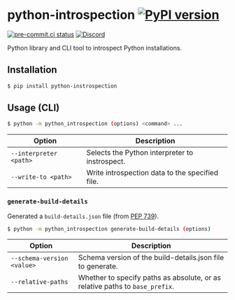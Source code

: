 # python-introspection [![PyPI version](https://badge.fury.io/py/python-introspection.svg)](https://pypi.org/project/python-introspection/)

[![pre-commit.ci status](https://results.pre-commit.ci/badge/github/FFY00/python-introspection/main.svg)](https://results.pre-commit.ci/latest/github/FFY00/python-introspection/main)
[![Discord](https://img.shields.io/discord/803025117553754132?label=PyPA%20Discord)](https://discord.gg/pypa)

<!-- [![CI test](https://github.com/FFY00/python-introspection/actions/workflows/test.yml/badge.svg)](https://github.com/FFY00/python-introspection/actions/workflows/test.yml) -->
<!-- [![codecov](https://codecov.io/gh/FFY00/python-introspection/branch/main/graph/badge.svg)](https://codecov.io/gh/FFY00/python-introspection) -->
<!-- [![Documentation Status](https://readthedocs.org/projects/python-introspection/badge/?version=latest)](https://python-introspection.readthedocs.io/en/latest/?badge=latest) -->

Python library and CLI tool to introspect Python installations.

## Installation

```sh
$ pip install python-instrospection

```

## Usage (CLI)

```sh
$ python -m python_introspection (options) <command> ...
```

Option                 | Description
---------------------- | -------------------------------------------------------
`--interpreter <path>` | Selects the Python interpreter to instrospect.
`--write-to <path>`    | Write introspection data to the specified file.


### `generate-build-details`

Generated a `build-details.json` file (from [PEP 739](https://peps.python.org/pep-0739/)).

```sh
$ python -m python_introspection generate-build-details (options)
```

Option                 | Description
-------------------------- | ---------------------------------------------------
`--schema-version <value>` | Schema version of the build-details.json file to generate.
`--relative-paths`         | Whether to specify paths as absolute, or as relative paths to `base_prefix`.
